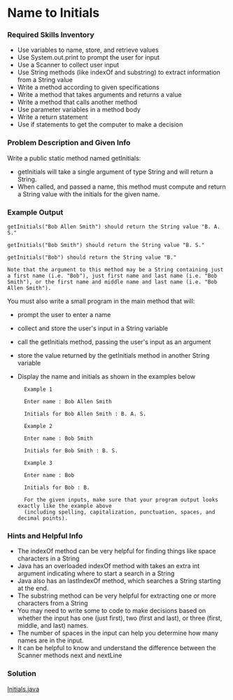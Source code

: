# Name to Initials

### Required Skills Inventory

* Use variables to name, store, and retrieve values
* Use System.out.print to prompt the user for input
* Use a Scanner to collect user input
* Use String methods (like indexOf and substring) to extract information from a String value
* Write a method according to given specifications
* Write a method that takes arguments and returns a value
* Write a method that calls another method
* Use parameter variables in a method body
* Write a return statement
* Use if statements to get the computer to make a decision

### Problem Description and Given Info

Write a public static method named getInitials:

* getInitials will take a single argument of type String and will return a String. 
* When called, and passed a name, this method must compute and return a String value with the initials for the given name.

### Example Output

    getInitials("Bob Allen Smith") should return the String value "B. A. S."
    
    getInitials("Bob Smith") should return the String value "B. S."
    
    getInitials("Bob") should return the String value "B."

    Note that the argument to this method may be a String containing just a first name (i.e. "Bob"), just first name and last name (i.e. "Bob Smith"), or the first name and middle name and last name (i.e. "Bob Allen Smith").

You must also write a small program in the main method that will:

* prompt the user to enter a name
* collect and store the user's input in a String variable
* call the getInitials method, passing the user's input as an argument
* store the value returned by the getInitials method in another String variable
* Display the name and initials as shown in the examples below

        Example 1

        Enter name : Bob Allen Smith

        Initials for Bob Allen Smith : B. A. S.

        Example 2

        Enter name : Bob Smith

        Initials for Bob Smith : B. S.

        Example 3

        Enter name : Bob

        Initials for Bob : B.

        For the given inputs, make sure that your program output looks exactly like the example above 
        (including spelling, capitalization, punctuation, spaces, and decimal points).

### Hints and Helpful Info

* The indexOf method can be very helpful for finding things like space characters in a String
* Java has an overloaded indexOf method with takes an extra int argument indicating where to start a search in a String
* Java also has an lastIndexOf method, which searches a String starting at the end.
* The substring method can be very helpful for extracting one or more characters from a String
* You may need to write some to code to make decisions based on whether the input has one (just first), two (first and last), or three (first, middle, and last) names.
* The number of spaces in the input can help you determine how many names are in the input.
* It can be helpful to know and understand the difference between the Scanner methods next and nextLine

### Solution 

[Initials.java](https://github.com/Mun-Min/Java_OOP/blob/main/Projects_01/Names_to_Initials/Initials.java)
